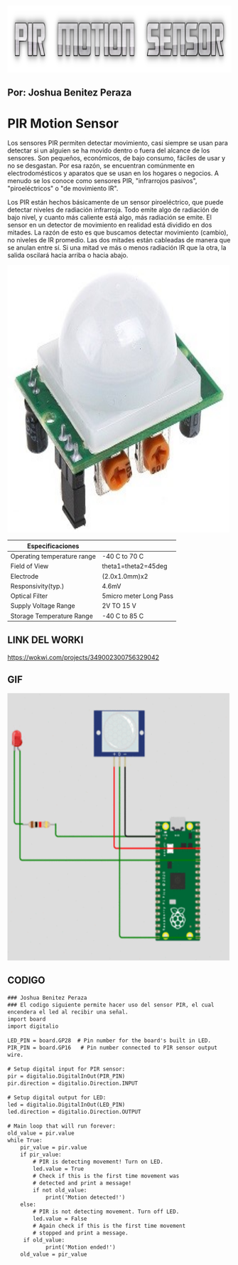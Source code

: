 <img src="text.png" alt="COOLTEXT" width="850" height="150"> 
<h2>Por: Joshua Benitez Peraza</h2>
<h1>PIR Motion Sensor</h1>
<p1>
Los sensores PIR permiten detectar movimiento, casi siempre se usan para detectar si un alguien se ha movido dentro o fuera del alcance de los sensores. Son pequeños, económicos, de bajo consumo, fáciles de usar y no se desgastan. Por esa razón, se encuentran comúnmente en electrodomésticos y aparatos que se usan en los hogares o negocios. A menudo se los conoce como sensores PIR, "infrarrojos pasivos", "piroeléctricos" o "de movimiento IR".

Los PIR están hechos básicamente de un  sensor piroeléctrico, que puede detectar niveles de radiación infrarroja. Todo emite algo de radiación de bajo nivel, y cuanto más caliente está algo, más radiación se emite. El sensor en un detector de movimiento en realidad está dividido en dos mitades. La razón de esto es que buscamos detectar movimiento (cambio), no niveles de IR promedio. Las dos mitades están cableadas de manera que se anulan entre sí. Si una mitad ve más o menos radiación IR que la otra, la salida oscilará hacia arriba o hacia abajo.
</p1>  

<img src="Motion.jpg" alt="Motion" width="500" height="600">

|  Especificaciones |   |
|---|---|
| Operating temperature range  | -40 C to 70 C  |
|  Field of View |  theta1=theta2=45deg |
| Electrode  | (2.0x1.0mm)x2  |
| Responsivity(typ.)  | 4.6mV  |
| Optical Filter  |  5micro meter Long Pass  |
|  Supply Voltage Range  | 2V TO 15 V  |
| Storage Temperature Range  | -40 C to 85 C  |

## LINK DEL WORKI
https://wokwi.com/projects/349002300756329042

<h2>GIF</h2>
<img src="gift.gif" alt="GIFT" width="500" height="600">


<h2>CODIGO</h2>

    ### Joshua Benitez Peraza
    ### El codigo siguiente permite hacer uso del sensor PIR, el cual encendera el led al recibir una señal.
    import board
    import digitalio

    LED_PIN = board.GP28  # Pin number for the board's built in LED.
    PIR_PIN = board.GP16   # Pin number connected to PIR sensor output wire.

    # Setup digital input for PIR sensor:
    pir = digitalio.DigitalInOut(PIR_PIN)
    pir.direction = digitalio.Direction.INPUT

    # Setup digital output for LED:
    led = digitalio.DigitalInOut(LED_PIN)
    led.direction = digitalio.Direction.OUTPUT

    # Main loop that will run forever:
    old_value = pir.value
    while True:
        pir_value = pir.value
        if pir_value:
            # PIR is detecting movement! Turn on LED.
            led.value = True
            # Check if this is the first time movement was
            # detected and print a message!
            if not old_value:
                print('Motion detected!')
        else:
            # PIR is not detecting movement. Turn off LED.
            led.value = False
            # Again check if this is the first time movement
            # stopped and print a message.
         if old_value:
                print('Motion ended!')
        old_value = pir_value
